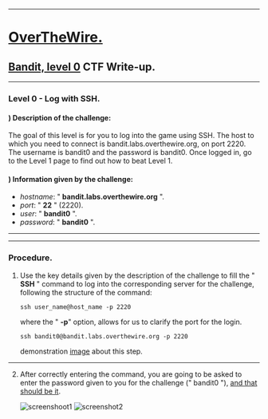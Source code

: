 
- - -

# [OverTheWire.](https://overthewire.org/wargames/)

## [Bandit, level 0](https://overthewire.org/wargames/bandit/bandit0.html) CTF Write-up. 

- - -

### Level 0 - Log with SSH.

#### ) Description of the challenge:

The goal of this level is for you to log into the game using SSH. 
The host to which you need to connect is bandit.labs.overthewire.org, on port 2220. 
The username is bandit0 and the password is bandit0. Once logged in, go to the Level 1 
page to find out how to beat Level 1.


#### ) Information given by the challenge:

- _hostname_: " **bandit.labs.overthewire.org** ".
- _port_: " **22** " (2220).
- _user_: " **bandit0** ".
- _password_: " **bandit0** ".

- - -

- - -

### Procedure.

1. Use the key details given by the description of the challenge to fill the " **SSH** " command
   to log into the corresponding server for the challenge, following the structure of the command:

   ``` ssh user_name@host_name -p 2220 ```

   where the " **-p**" option, allows for us to clarify the port for the login.

   ``` ssh bandit0@bandit.labs.overthewire.org -p 2220 ``` 

   demonstration [image](/attachments/captura1.png) about this step.

- - -

2. After correctly entering the command, you are going to be asked to enter the password given to
   you for the challenge (" bandit0 "), [and that should be it](/attachments/captura2.png).


   ![screenshoot1](https://github.com/frandausmeier/CTF_Write-Ups/assets/71414554/54930be3-99a4-4fd0-b27f-bb1feecd2324)
   ![screenshot2](https://github.com/frandausmeier/CTF_Write-Ups/assets/71414554/c531b3ab-136b-4d7c-afd9-338ad99b2644)


